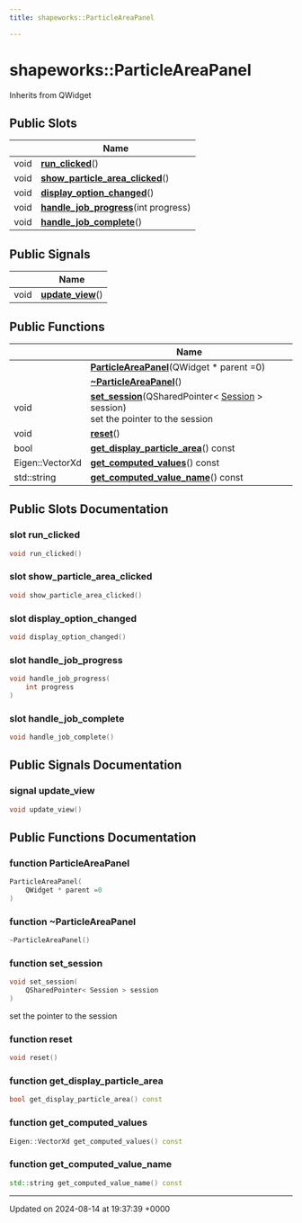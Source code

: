 ```yaml
---
title: shapeworks::ParticleAreaPanel

---
```


# shapeworks::ParticleAreaPanel





Inherits from QWidget

## Public Slots

|                | Name           |
| -------------- | -------------- |
| void | **[run_clicked](../Classes/classshapeworks_1_1ParticleAreaPanel.md#slot-run-clicked)**() |
| void | **[show_particle_area_clicked](../Classes/classshapeworks_1_1ParticleAreaPanel.md#slot-show-particle-area-clicked)**() |
| void | **[display_option_changed](../Classes/classshapeworks_1_1ParticleAreaPanel.md#slot-display-option-changed)**() |
| void | **[handle_job_progress](../Classes/classshapeworks_1_1ParticleAreaPanel.md#slot-handle-job-progress)**(int progress) |
| void | **[handle_job_complete](../Classes/classshapeworks_1_1ParticleAreaPanel.md#slot-handle-job-complete)**() |

## Public Signals

|                | Name           |
| -------------- | -------------- |
| void | **[update_view](../Classes/classshapeworks_1_1ParticleAreaPanel.md#signal-update-view)**() |

## Public Functions

|                | Name           |
| -------------- | -------------- |
| | **[ParticleAreaPanel](../Classes/classshapeworks_1_1ParticleAreaPanel.md#function-particleareapanel)**(QWidget * parent =0) |
| | **[~ParticleAreaPanel](../Classes/classshapeworks_1_1ParticleAreaPanel.md#function-~particleareapanel)**() |
| void | **[set_session](../Classes/classshapeworks_1_1ParticleAreaPanel.md#function-set-session)**(QSharedPointer< [Session](../Classes/classshapeworks_1_1Session.md) > session)<br>set the pointer to the session  |
| void | **[reset](../Classes/classshapeworks_1_1ParticleAreaPanel.md#function-reset)**() |
| bool | **[get_display_particle_area](../Classes/classshapeworks_1_1ParticleAreaPanel.md#function-get-display-particle-area)**() const |
| Eigen::VectorXd | **[get_computed_values](../Classes/classshapeworks_1_1ParticleAreaPanel.md#function-get-computed-values)**() const |
| std::string | **[get_computed_value_name](../Classes/classshapeworks_1_1ParticleAreaPanel.md#function-get-computed-value-name)**() const |

## Public Slots Documentation

### slot run_clicked

```cpp
void run_clicked()
```


### slot show_particle_area_clicked

```cpp
void show_particle_area_clicked()
```


### slot display_option_changed

```cpp
void display_option_changed()
```


### slot handle_job_progress

```cpp
void handle_job_progress(
    int progress
)
```


### slot handle_job_complete

```cpp
void handle_job_complete()
```


## Public Signals Documentation

### signal update_view

```cpp
void update_view()
```


## Public Functions Documentation

### function ParticleAreaPanel

```cpp
ParticleAreaPanel(
    QWidget * parent =0
)
```


### function ~ParticleAreaPanel

```cpp
~ParticleAreaPanel()
```


### function set_session

```cpp
void set_session(
    QSharedPointer< Session > session
)
```

set the pointer to the session 

### function reset

```cpp
void reset()
```


### function get_display_particle_area

```cpp
bool get_display_particle_area() const
```


### function get_computed_values

```cpp
Eigen::VectorXd get_computed_values() const
```


### function get_computed_value_name

```cpp
std::string get_computed_value_name() const
```


-------------------------------

Updated on 2024-08-14 at 19:37:39 +0000